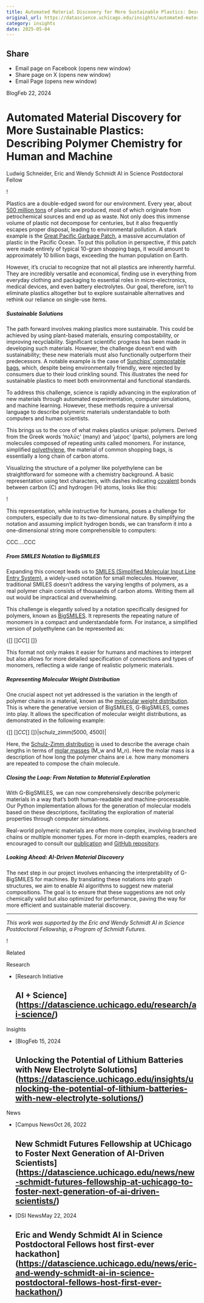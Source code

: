 ```yaml
---
title: Automated Material Discovery for More Sustainable Plastics: Describing Polymer Chemistry for Human and Machine – DSI
original_url: https://datascience.uchicago.edu/insights/automated-material-discovery-for-more-sustainable-plastics-describing-polymer-chemistry-for-human-and-machine
category: insights
date: 2025-05-04
---
```


## Share

* Email page on Facebook (opens new window)
* Share page on X (opens new window)
* Email Page (opens new window)

<!-- Table-like structure detected -->

BlogFeb 22, 2024

# Automated Material Discovery for More Sustainable Plastics: Describing Polymer Chemistry for Human and Machine

Ludwig Schneider, Eric and Wendy Schmidt AI in Science Postdoctoral Fellow

!

Plastics are a double-edged sword for our environment. Every year, about [500 million tons](https://www1.compareyourcountry.org/global-plastics-outlook/en/0/all/default/all/OECD) of plastic are produced, most of which originate from petrochemical sources and end up as waste. Not only does this immense volume of plastic not decompose for centuries, but it also frequently escapes proper disposal, leading to environmental pollution. A stark example is the [Great Pacific Garbage Patch](https://en.wikipedia.org/wiki/Great_Pacific_garbage_patch), a massive accumulation of plastic in the Pacific Ocean. To put this pollution in perspective, if this patch were made entirely of typical 10-gram shopping bags, it would amount to approximately 10 billion bags, exceeding the human population on Earth.

However, it’s crucial to recognize that not all plastics are inherently harmful. They are incredibly versatile and economical, finding use in everything from everyday clothing and packaging to essential roles in micro-electronics, medical devices, and even battery electrolytes. Our goal, therefore, isn’t to eliminate plastics altogether but to explore sustainable alternatives and rethink our reliance on single-use items.

##### Sustainable Solutions

The path forward involves making plastics more sustainable. This could be achieved by using plant-based materials, ensuring compostability, or improving recyclability. Significant scientific progress has been made in developing such materials. However, the challenge doesn’t end with sustainability; these new materials must also functionally outperform their predecessors. A notable example is the case of [Sunchips’ compostable bags](https://zerowastesonoma.gov/news/sunchips-failed-noisy-compostable-packaging-gets-the-last-laugh), which, despite being environmentally friendly, were rejected by consumers due to their loud crinkling sound. This illustrates the need for sustainable plastics to meet both environmental and functional standards.

To address this challenge, science is rapidly advancing in the exploration of new materials through automated experimentation, computer simulations, and machine learning. However, these methods require a universal language to describe polymeric materials understandable to both computers and human scientists.

This brings us to the core of what makes plastics unique: polymers. Derived from the Greek words ‘πολύς’ (many) and ‘μέρος’ (parts), polymers are long molecules composed of repeating units called monomers. For instance, simplified [polyethylene](https://en.wikipedia.org/wiki/Polyethylene), the material of common shopping bags, is essentially a long chain of carbon atoms.

Visualizing the structure of a polymer like polyethylene can be straightforward for someone with a chemistry background. A basic representation using text characters, with dashes indicating [covalent](https://en.wikipedia.org/wiki/Covalent_bond) bonds between carbon (C) and hydrogen (H) atoms, looks like this:

!

This representation, while instructive for humans, poses a challenge for computers, especially due to its two-dimensional nature. By simplifying the notation and assuming implicit hydrogen bonds, we can transform it into a one-dimensional string more comprehensible to computers:

CCC….CCC

##### From SMILES Notation to BigSMILES

Expanding this concept leads us to [SMILES (Simplified Molecular Input Line Entry System)](https://en.wikipedia.org/wiki/Simplified_molecular-input_line-entry_system), a widely-used notation for small molecules. However, traditional SMILES doesn’t address the varying lengths of polymers, as a real polymer chain consists of thousands of carbon atoms. Writing them all out would be impractical and overwhelming.

This challenge is elegantly solved by a notation specifically designed for polymers, known as [BigSMILES](https://olsenlabmit.github.io/BigSMILES/). It represents the repeating nature of monomers in a compact and understandable form. For instance, a simplified version of polyethylene can be represented as:

{[] [$]CC[$] []}

This format not only makes it easier for humans and machines to interpret but also allows for more detailed specification of connections and types of monomers, reflecting a wide range of realistic polymeric materials.

##### Representing Molecular Weight Distribution

One crucial aspect not yet addressed is the variation in the length of polymer chains in a material, known as the [molecular weight distribution](https://en.wikipedia.org/wiki/Molar_mass_distribution). This is where the generative version of BigSMILES, G-BigSMILES, comes into play. It allows the specification of molecular weight distributions, as demonstrated in the following example:

{[] [$]CC[$] []}|schulz\_zimm(5000, 4500)|

Here, the [Schulz-Zimm distribution](https://en.wikipedia.org/wiki/Schulz%E2%80%93Zimm_distribution) is used to describe the average chain lengths in terms of [molar masses](https://en.wikipedia.org/wiki/Molar_mass) (M\_w and M\_n). Here the molar mass is a description of how long the polymer chains are i.e. how many monomers are repeated to compose the chain molecule.

##### Closing the Loop: From Notation to Material Exploration

With G-BigSMILES, we can now comprehensively describe polymeric materials in a way that’s both human-readable and machine-processable. Our Python implementation allows for the generation of molecular models based on these descriptions, facilitating the exploration of material properties through computer simulations.

Real-world polymeric materials are often more complex, involving branched chains or multiple monomer types. For more in-depth examples, readers are encouraged to consult our [publication](https://doi.org/10.1039/D3DD00147D) and [GitHub repository](https://github.com/InnocentBug/bigSMILESgen).

##### Looking Ahead: AI-Driven Material Discovery

The next step in our project involves enhancing the interpretability of G-BigSMILES for machines. By translating these notations into graph structures, we aim to enable AI algorithms to suggest new material compositions. The goal is to ensure that these suggestions are not only chemically valid but also optimized for performance, paving the way for more efficient and sustainable material discovery.

---

*This work was *supported* by the Eric and Wendy Schmidt AI in Science Postdoctoral Fellowship, a Program of Schmidt Futures.*

!

Related

Research

* [Research Initiative

  ## AI + Science](https://datascience.uchicago.edu/research/ai-science/)

Insights

* [BlogFeb 15, 2024

  ## Unlocking the Potential of Lithium Batteries with New Electrolyte Solutions](https://datascience.uchicago.edu/insights/unlocking-the-potential-of-lithium-batteries-with-new-electrolyte-solutions/)

News

* [Campus NewsOct 26, 2022

  ## New Schmidt Futures Fellowship at UChicago to Foster Next Generation of AI-Driven Scientists](https://datascience.uchicago.edu/news/new-schmidt-futures-fellowship-at-uchicago-to-foster-next-generation-of-ai-driven-scientists/)
* [DSI NewsMay 22, 2024

  ## Eric and Wendy Schmidt AI in Science Postdoctoral Fellows host first-ever hackathon](https://datascience.uchicago.edu/news/eric-and-wendy-schmidt-ai-in-science-postdoctoral-fellows-host-first-ever-hackathon/)